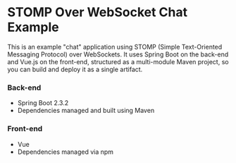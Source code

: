 # STOMP Over WebSocket Chat Example

This is an example "chat" application using STOMP (Simple Text-Oriented Messaging Protocol) over
WebSockets. It uses Spring Boot on the back-end and Vue.js on the front-end, structured as a
multi-module Maven project, so you can build and deploy it as a single artifact. 

### Back-end

* Spring Boot 2.3.2
* Dependencies managed and built using Maven

### Front-end

* Vue
* Dependencies managed via npm
